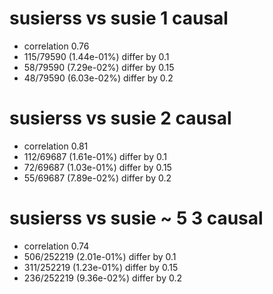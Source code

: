 # susierss vs susie  1 causal

- correlation 0.76
- 115/79590 (1.44e-01%) differ by 0.1
- 58/79590 (7.29e-02%) differ by 0.15
- 48/79590 (6.03e-02%) differ by 0.2


# susierss vs susie  2 causal

- correlation 0.81
- 112/69687 (1.61e-01%) differ by 0.1
- 72/69687 (1.03e-01%) differ by 0.15
- 55/69687 (7.89e-02%) differ by 0.2


# susierss vs susie  ~ 5 3 causal

- correlation 0.74
- 506/252219 (2.01e-01%) differ by 0.1
- 311/252219 (1.23e-01%) differ by 0.15
- 236/252219 (9.36e-02%) differ by 0.2


